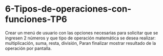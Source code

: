 # 6-Tipos-de-operaciones-con-funciones-TP6
Crear un menú de usuario con las opciones necesarias para solicitar que se ingresen 2
números y que tipo de operación matemática se desea realizar: multiplicación, suma, resta,
división, Paran finalizar mostrar resultado de la operación por pantalla.
